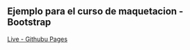 ## Ejemplo para el curso de maquetacion - Bootstrap

[Live - Githubu Pages](https://fedejimenez.github.io/static-template/)

